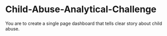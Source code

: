 # Child-Abuse-Analytical-Challenge
You are to create a single page dashboard that tells clear story  about child abuse.
